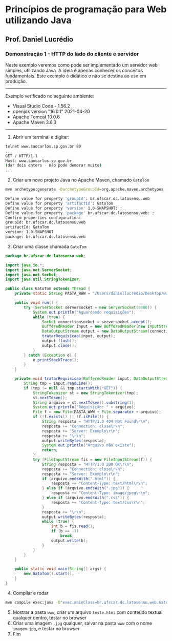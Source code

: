 # Princípios de programação para Web utilizando Java
## Prof. Daniel Lucrédio

### Demonstração 1 -  HTTP do lado do cliente e servidor
Neste exemplo veremos como pode ser implementado um servidor web simples, utilizando Java. A ideia é apenas conhecer os conceitos fundamentais. Este exemplo é didático e não se destina ao uso em produção.
<hr>
Exemplo verificado no seguinte ambiente:

- Visual Studio Code - 1.56.2
- openjdk version "16.0.1" 2021-04-20
- Apache Tomcat 10.0.6
- Apache Maven 3.6.3
<hr>

1. Abrir um terminal e digitar:

```sh
telnet www.saocarlos.sp.gov.br 80
...
GET / HTTP/1.1
Host: www.saocarlos.sp.gov.br
(dar dois enters - não pode demorar muito)
...
````

2. Criar um novo projeto Java no Apache Maven, chamado ```GatoTom```

```sh
mvn archetype:generate -DarchetypeGroupId=org.apache.maven.archetypes -DarchetypeArtifactId=maven-archetype-quickstart -DarchetypeVersion=1.4

Define value for property 'groupId': br.ufscar.dc.latosensu.web
Define value for property 'artifactId': GatoTom
Define value for property 'version' 1.0-SNAPSHOT: : 
Define value for property 'package' br.ufscar.dc.latosensu.web: : 
Confirm properties configuration:
groupId: br.ufscar.dc.latosensu.web
artifactId: GatoTom
version: 1.0-SNAPSHOT
package: br.ufscar.dc.latosensu.web
```

3. Criar uma classe chamada ```GatoTom```

```java
package br.ufscar.dc.latosensu.web;

import java.io.*;
import java.net.ServerSocket;
import java.net.Socket;
import java.util.StringTokenizer;

public class GatoTom extends Thread {
    private static String PASTA_WWW = "/Users/daniellucredio/Desktop/www";

    public void run() {
        try (ServerSocket serversocket = new ServerSocket(8080)) {
            System.out.println("Aguardando requisições");
            while (true) {
                Socket connectionsocket = serversocket.accept();
                BufferedReader input = new BufferedReader(new InputStreamReader(connectionsocket.getInputStream()));
                DataOutputStream output = new DataOutputStream(connectionsocket.getOutputStream());
                tratarRequisicao(input, output);
                output.flush();
                output.close();
            }
        } catch (Exception e) {
            e.printStackTrace();
        }
    }

    private void tratarRequisicao(BufferedReader input, DataOutputStream output) throws Exception {
        String tmp = input.readLine();
        if (tmp != null && tmp.startsWith("GET")) {
            StringTokenizer st = new StringTokenizer(tmp);
            st.nextToken();
            String arquivo = st.nextToken().substring(1);
            System.out.println("Requisição: " + arquivo);
            File f = new File(PASTA_WWW + File.separator + arquivo);
            if (!f.exists() || !f.isFile()) {
                String resposta = "HTTP/1.0 404 Not Found\r\n";
                resposta += "Connection: close\r\n";
                resposta += "Server: Exemplo\r\n";
                resposta += "\r\n";
                output.writeBytes(resposta);
                System.out.println("Arquivo não existe");
                return;
            }
            try (FileInputStream fis = new FileInputStream(f)) {
                String resposta = "HTTP/1.0 200 OK\r\n";
                resposta += "Connection: close\r\n";
                resposta += "Server: Exemplo\r\n";
                if (arquivo.endsWith(".html")) {
                    resposta += "Content-Type: text/html\r\n";
                } else if (arquivo.endsWith(".jpg")) {
                    resposta += "Content-Type: image/jpeg\r\n";
                } else if (arquivo.endsWith(".css")) {
                    resposta += "Content-Type: text/css\r\n";
                }
                resposta += "\r\n";
                output.writeBytes(resposta);
                while (true) {
                    int b = fis.read();
                    if (b == -1)
                        break;
                    output.write(b);
                }
            }
        }
    }

    public static void main(String[] args) {
        new GatoTom().start();
    }
}
```

4. Compilar e rodar

```sh
mvn compile exec:java -D"exec.mainClass=br.ufscar.dc.latosensu.web.GatoTom"
```

5. Mostrar a pasta ```www```, criar um arquivo ```teste.html``` com conteúdo textual qualquer dentro, testar no browser
6. Criar uma imagem ```.jpg``` qualquer, salvar na pasta ```www``` com o nome ```imagem.jpg```, e testar no browser
7. Fim
